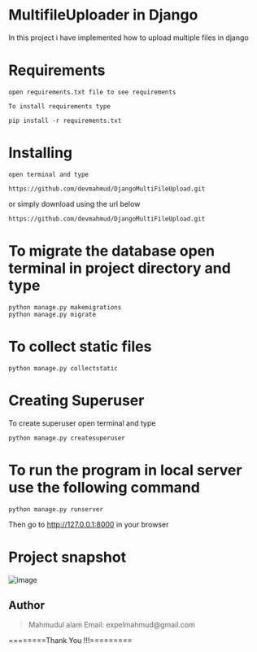 # MultifileUploader in Django

In this project i have implemented how to upload multiple files in django

# Requirements

```
open requirements.txt file to see requirements

To install requirements type

pip install -r requirements.txt
```

# Installing

```
open terminal and type

https://github.com/devmahmud/DjangoMultiFileUpload.git
```

or simply download using the url below

```
https://github.com/devmahmud/DjangoMultiFileUpload.git
```

# To migrate the database open terminal in project directory and type

```
python manage.py makemigrations
python manage.py migrate
```

# To collect static files

```
python manage.py collectstatic
```

# Creating Superuser

To create superuser open terminal and type

```
python manage.py createsuperuser
```

# To run the program in local server use the following command

```
python manage.py runserver
```

Then go to http://127.0.0.1:8000 in your browser

# Project snapshot

![image](https://user-images.githubusercontent.com/19981097/65234884-44596f80-daf7-11e9-8113-7a970f2793cc.png)

## Author

<blockquote>
Mahmudul alam
Email: expelmahmud@gmail.com
</blockquote>

========Thank You !!!=========
